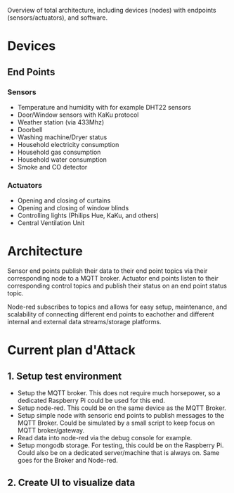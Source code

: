 Overview of total architecture, including devices (nodes) with endpoints (sensors/actuators), and software.

# Devices

## End Points
### Sensors

- Temperature and humidity with for example DHT22 sensors
- Door/Window sensors with KaKu protocol
- Weather station (via 433Mhz)
- Doorbell
- Washing machine/Dryer status
- Household electricity consumption
- Household gas consumption
- Household water consumption
- Smoke and CO detector

### Actuators

- Opening and closing of curtains
- Opening and closing of window blinds
- Controlling lights (Philips Hue, KaKu, and others)
- Central Ventilation Unit

# Architecture

Sensor end points publish their data to their end point topics via their corresponding node to a MQTT broker. Actuator end points listen to their corresponding control topics and publish their status on an end point status topic.

Node-red subscribes to topics and allows for easy setup, maintenance, and scalability of connecting different end points to eachother and different internal and external data streams/storage platforms.

# Current plan d'Attack

## 1. Setup test environment

- Setup the MQTT broker. This does not require much horsepower, so a dedicated Raspberry Pi could be used for this end. 
- Setup node-red. This could be on the same device as the MQTT Broker. 
- Setup simple node with sensoric end points to publish messages to the MQTT Broker. Could be simulated by a small script to keep focus on MQTT broker/gateway.
- Read data into node-red via the debug console for example.
- Setup mongodb storage. For testing, this could be on the Raspberry Pi. Could also be on a dedicated server/machine that is always on. Same goes for the Broker and Node-red.


## 2. Create UI to visualize data


